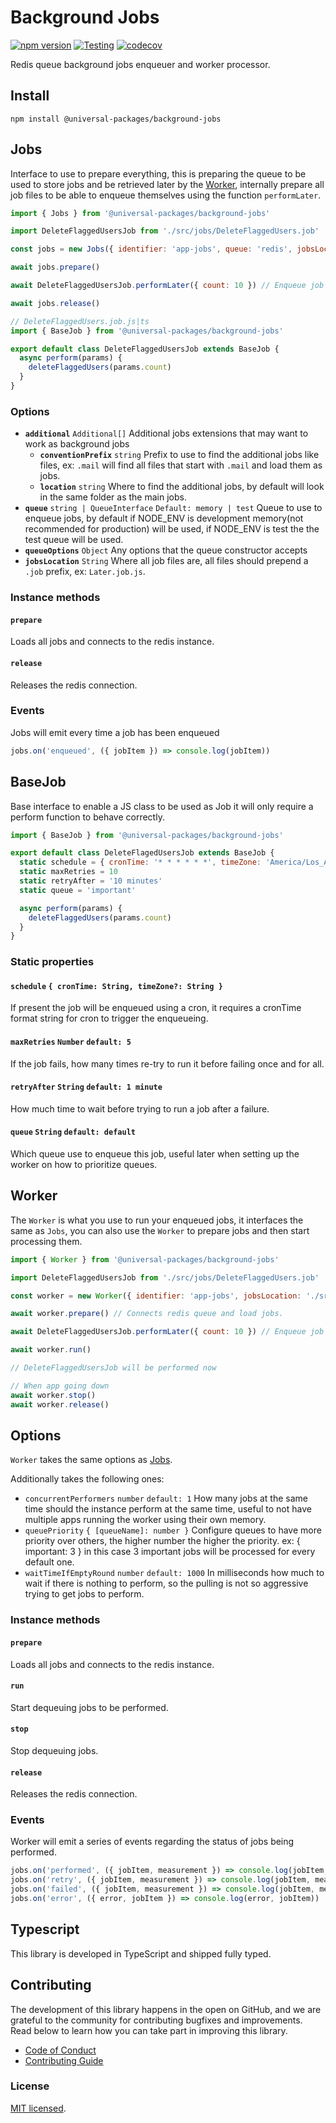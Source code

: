 # Background Jobs

[![npm version](https://badge.fury.io/js/@universal-packages%2Fbackground-jobs.svg)](https://www.npmjs.com/package/@universal-packages/background-jobs)
[![Testing](https://github.com/universal-packages/universal-background-jobs/actions/workflows/testing.yml/badge.svg)](https://github.com/universal-packages/universal-background-jobs/actions/workflows/testing.yml)
[![codecov](https://codecov.io/gh/universal-packages/universal-background-jobs/branch/main/graph/badge.svg?token=CXPJSN8IGL)](https://codecov.io/gh/universal-packages/universal-background-jobs)

Redis queue background jobs enqueuer and worker processor.

## Install

```shell
npm install @universal-packages/background-jobs
```

## Jobs

Interface to use to prepare everything, this is preparing the queue to be used to store jobs and be retrieved later by the [Worker](#worker), internally prepare all job files to be able to enqueue themselves using the function `performLater`.

```js
import { Jobs } from '@universal-packages/background-jobs'

import DeleteFlaggedUsersJob from './src/jobs/DeleteFlaggedUsers.job'

const jobs = new Jobs({ identifier: 'app-jobs', queue: 'redis', jobsLocation: './src/jobs' })

await jobs.prepare()

await DeleteFlaggedUsersJob.performLater({ count: 10 }) // Enqueue job to be performed later

await jobs.release()
```

```js
// DeleteFlaggedUsers.job.js|ts
import { BaseJob } from '@universal-packages/background-jobs'

export default class DeleteFlaggedUsersJob extends BaseJob {
  async perform(params) {
    deleteFlaggedUsers(params.count)
  }
}
```

### Options

- **`additional`** `Additional[]`
  Additional jobs extensions that may want to work as background jobs
  - **`conventionPrefix`** `string`
    Prefix to use to find the additional jobs like files, ex: `.mail` will find all files that start with `.mail` and load them as jobs.
  - **`location`** `string`
    Where to find the additional jobs, by default will look in the same folder as the main jobs.
- **`queue`** `string | QueueInterface` `Default: memory | test`
  Queue to use to enqueue jobs, by default if NODE_ENV is development memory(not recommended for production) will be used, if NODE_ENV is test the the test queue will be used.
- **`queueOptions`** `Object`
  Any options that the queue constructor accepts
- **`jobsLocation`** `String`
  Where all job files are, all files should prepend a `.job` prefix, ex: `Later.job.js`.

### Instance methods

#### **`prepare`**

Loads all jobs and connects to the redis instance.

#### **`release`**

Releases the redis connection.

### Events

Jobs will emit every time a job has been enqueued

```js
jobs.on('enqueued', ({ jobItem }) => console.log(jobItem))
```

## BaseJob

Base interface to enable a JS class to be used as Job it will only require a perform function to behave correctly.

```js
import { BaseJob } from '@universal-packages/background-jobs'

export default class DeleteFlagedUsersJob extends BaseJob {
  static schedule = { cronTime: '* * * * * *', timeZone: 'America/Los_Angeles' }
  static maxRetries = 10
  static retryAfter = '10 minutes'
  static queue = 'important'

  async perform(params) {
    deleteFlaggedUsers(params.count)
  }
}
```

### Static properties

#### **`schedule`** `{ cronTime: String, timeZone?: String }`

If present the job will be enqueued using a cron, it requires a cronTime format string for cron to trigger the enqueueing.

#### **`maxRetries`** `Number` `default: 5`

If the job fails, how many times re-try to run it before failing once and for all.

#### **`retryAfter`** `String` `default: 1 minute`

How much time to wait before trying to run a job after a failure.

#### **`queue`** `String` `default: default`

Which queue use to enqueue this job, useful later when setting up the worker on how to prioritize queues.

## Worker

The `Worker` is what you use to run your enqueued jobs, it interfaces the same as `Jobs`, you can also use the `Worker` to prepare jobs and then start processing them.

```js
import { Worker } from '@universal-packages/background-jobs'

import DeleteFlaggedUsersJob from './src/jobs/DeleteFlaggedUsers.job'

const worker = new Worker({ identifier: 'app-jobs', jobsLocation: './src/jobs', concurrentPerformers: 2, queuePriority: { important: 2 }, waitTimeIfEmptyRound: 10000 })

await worker.prepare() // Connects redis queue and load jobs.

await DeleteFlaggedUsersJob.performLater({ count: 10 }) // Enqueue job to be performed later

await worker.run()

// DeleteFlaggedUsersJob will be performed now

// When app going down
await worker.stop()
await worker.release()
```

## Options

`Worker` takes the same options as [Jobs](#jobs).

Additionally takes the following ones:

- `concurrentPerformers` `number` `default: 1`
  How many jobs at the same time should the instance perform at the same time, useful to not have multiple apps running the worker using their own memory.
- `queuePriority` `{ [queueName]: number }`
  Configure queues to have more priority over others, the higher number the higher the priority. ex: { important: 3 } in this case 3 important jobs will be processed for every default one.
- `waitTimeIfEmptyRound` `number` `default: 1000`
  In milliseconds how much to wait if there is nothing to perform, so the pulling is not so aggressive trying to get jobs to perform.

### Instance methods

#### **`prepare`**

Loads all jobs and connects to the redis instance.

#### **`run`**

Start dequeuing jobs to be performed.

#### **`stop`**

Stop dequeuing jobs.

#### **`release`**

Releases the redis connection.

### Events

Worker will emit a series of events regarding the status of jobs being performed.

```js
jobs.on('performed', ({ jobItem, measurement }) => console.log(jobItem, measurement))
jobs.on('retry', ({ jobItem, measurement }) => console.log(jobItem, measurement))
jobs.on('failed', ({ jobItem, measurement }) => console.log(jobItem, measurement))
jobs.on('error', ({ error, jobItem }) => console.log(error, jobItem))
```

## Typescript

This library is developed in TypeScript and shipped fully typed.

## Contributing

The development of this library happens in the open on GitHub, and we are grateful to the community for contributing bugfixes and improvements. Read below to learn how you can take part in improving this library.

- [Code of Conduct](./CODE_OF_CONDUCT.md)
- [Contributing Guide](./CONTRIBUTING.md)

### License

[MIT licensed](./LICENSE).
